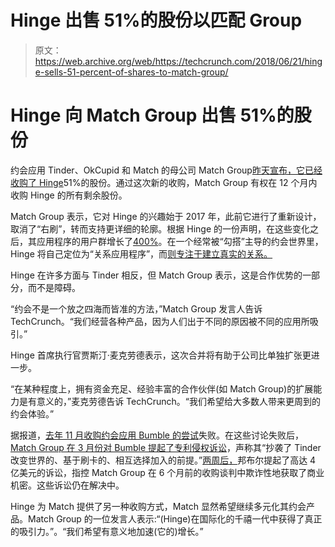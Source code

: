 # Hinge 出售 51%的股份以匹配 Group 

> 原文：<https://web.archive.org/web/https://techcrunch.com/2018/06/21/hinge-sells-51-percent-of-shares-to-match-group/>

# Hinge 向 Match Group 出售 51%的股份

约会应用 Tinder、OkCupid 和 Match 的母公司 Match Group[昨天宣布，它已经收购了 Hinge](https://web.archive.org/web/20230306220502/https://www.nasdaq.com/press-release/match-group-expands-portfolio-with-dating-app-hinge-20180620-00972)51%的股份。通过这次新的收购，Match Group 有权在 12 个月内收购 Hinge 的所有剩余股份。

Match Group 表示，它对 Hinge 的兴趣始于 2017 年，此前它进行了重新设计，取消了“右刷”，转而支持更详细的轮廓。根据 Hinge 的一份声明，在这些变化之后，其应用程序的用户群增长了[400%](https://web.archive.org/web/20230306220502/https://www.prnewswire.com/news-releases/match-group-expands-portfolio-with-dating-app-hinge-300669729.html)。在一个经常被“勾搭”主导的约会世界里，Hinge 将自己定位为“关系应用程序”，而[则专注于建立真实的关系。](https://web.archive.org/web/20230306220502/https://techcrunch.com/2016/10/11/the-new-hinge-focused-exclusively-on-real-relationships-now-costs-7month/)

Hinge 在许多方面与 Tinder 相反，但 Match Group 表示，这是合作优势的一部分，而不是障碍。

“约会不是一个放之四海而皆准的方法，”Match Group 发言人告诉 TechCrunch。“我们经营各种产品，因为人们出于不同的原因被不同的应用所吸引。”

Hinge 首席执行官贾斯汀·麦克劳德表示，这次合并将有助于公司比单独扩张更进一步。

“在某种程度上，拥有资金充足、经验丰富的合作伙伴(如 Match Group)的扩展能力是有意义的，”麦克劳德告诉 TechCrunch。“我们希望给大多数人带来更周到的约会体验。”

据报道，[去年 11 月收购约会应用 Bumble 的尝试](https://web.archive.org/web/20230306220502/https://www.recode.net/2018/3/20/17141308/bumble-match-group-new-york-times-ad-lawsuit-acquisition)失败。在这些讨论失败后， [Match Group 在 3 月份对 Bumble 提起了专利侵权诉讼](https://web.archive.org/web/20230306220502/https://techcrunch.com/2018/03/16/tinder-owner-match-is-suing-bumble-over-patents/)，声称其“抄袭了 Tinder 改变世界的、基于刷卡的、相互选择加入的前提。”[两周后，](https://web.archive.org/web/20230306220502/https://techcrunch.com/2018/03/28/bumble-is-suing-match-group-for-400m-for-fraudulently-obtaining-trade-secrets/)邦布尔提起了高达 4 亿美元的诉讼，指控 Match Group 在 6 个月前的收购谈判中欺诈性地获取了商业机密。这些诉讼仍在解决中。

Hinge 为 Match 提供了另一种收购方式，Match 显然希望继续多元化其约会产品。Match Group 的一位发言人表示:“(Hinge)在国际化的千禧一代中获得了真正的吸引力。”。“我们希望有意义地加速(它的)增长。”